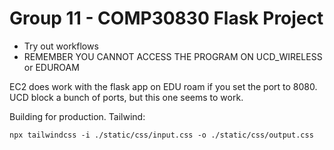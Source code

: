 # Group 11 - COMP30830 Flask Project

- Try out workflows
- REMEMBER YOU CANNOT ACCESS THE PROGRAM ON UCD_WIRELESS or EDUROAM

EC2 does work with the flask app on EDU roam if you set the port to 8080. UCD block a bunch of ports, but this one seems to work.

Building for production. Tailwind:

`npx tailwindcss -i ./static/css/input.css -o ./static/css/output.css`

